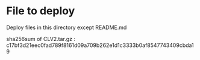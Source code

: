 # File to deploy

Deploy files in this directory except README.md

sha256sum of CLV2.tar.gz : c17bf3d21eec0fad789f8161d09a709b262e1d1c3333b0af8547743409cbda19

